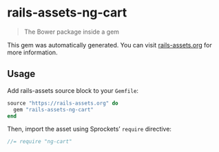 # rails-assets-ng-cart

> The Bower package inside a gem

This gem was automatically generated. You can visit [rails-assets.org](https://rails-assets.org) for more information.

## Usage

Add rails-assets source block to your `Gemfile`:

```ruby
source "https://rails-assets.org" do
  gem "rails-assets-ng-cart"
end

```

Then, import the asset using Sprockets’ `require` directive:

```js
//= require "ng-cart"
```
